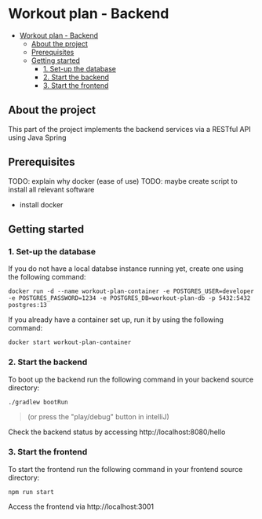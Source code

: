 # Workout plan - Backend

-   [Workout plan - Backend](#workout-plan---backend)
    -   [About the project](#about-the-project)
    -   [Prerequisites](#prerequisites)
    -   [Getting started](#getting-started)
        -   [1. Set-up the database](#1-set-up-the-database)
        -   [2. Start the backend](#2-start-the-backend)
        -   [3. Start the frontend](#3-start-the-frontend)

## About the project

This part of the project implements the backend services via a RESTful API using Java Spring

## Prerequisites

TODO: explain why docker (ease of use)
TODO: maybe create script to install all relevant software

-   install docker

## Getting started

### 1. Set-up the database

If you do not have a local databse instance running yet, create one using the following command:

```
docker run -d --name workout-plan-container -e POSTGRES_USER=developer -e POSTGRES_PASSWORD=1234 -e POSTGRES_DB=workout-plan-db -p 5432:5432 postgres:13
```

If you already have a container set up, run it by using the following command:

```
docker start workout-plan-container
```

### 2. Start the backend

To boot up the backend run the following command in your backend source directory:

```
./gradlew bootRun
```

> (or press the "play/debug" button in intelliJ)

Check the backend status by accessing http://localhost:8080/hello

### 3. Start the frontend

To start the frontend run the following command in your frontend source directory:

```
npm run start
```

Access the frontend via http://localhost:3001
